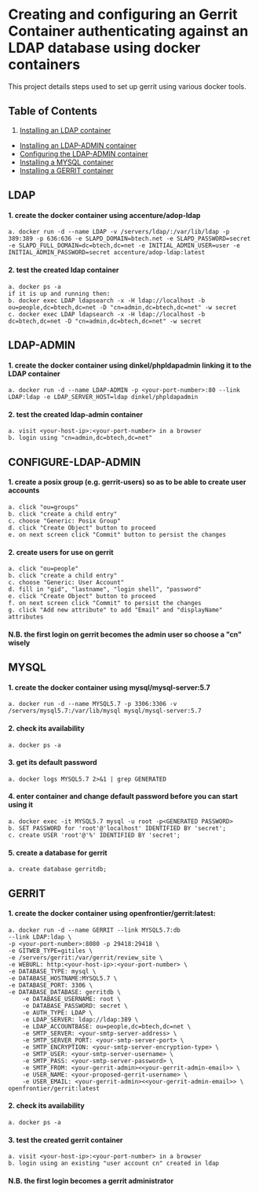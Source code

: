 # Creating and configuring an Gerrit Container authenticating against an LDAP database using docker containers

This project details steps used to set up gerrit using various docker tools.


## Table of Contents
1. [Installing an LDAP container](#LDAP)
- [Installing an LDAP-ADMIN container](#LDAP-ADMIN)
- [Configuring the LDAP-ADMIN container](#CONFIGURE-LDAP-ADMIN)
- [Installing a MYSQL container](#MYSQL)
- [Installing a GERRIT container](#GERRIT)

## LDAP
#### 1.  create the docker container using accenture/adop-ldap
    a. docker run -d --name LDAP -v /servers/ldap/:/var/lib/ldap -p 389:389 -p 636:636 -e SLAPD_DOMAIN=btech.net -e SLAPD_PASSWORD=secret -e SLAPD_FULL_DOMAIN=dc=btech,dc=net -e INITIAL_ADMIN_USER=user -e INITIAL_ADMIN_PASSWORD=secret accenture/adop-ldap:latest

#### 2. test the created ldap container
    a. docker ps -a  
    if it is up and running then:
    b. docker exec LDAP ldapsearch -x -H ldap://localhost -b ou=people,dc=btech,dc=net -D "cn=admin,dc=btech,dc=net" -w secret
    c. docker exec LDAP ldapsearch -x -H ldap://localhost -b dc=btech,dc=net -D "cn=admin,dc=btech,dc=net" -w secret

## LDAP-ADMIN
#### 1.  create the docker container using dinkel/phpldapadmin linking it to the LDAP container
    a. docker run -d --name LDAP-ADMIN -p <your-port-number>:80 --link LDAP:ldap -e LDAP_SERVER_HOST=ldap dinkel/phpldapadmin

#### 2. test the created ldap-admin container
    a. visit <your-host-ip>:<your-port-number> in a browser
    b. login using "cn=admin,dc=btech,dc=net"

## CONFIGURE-LDAP-ADMIN
#### 1. create a posix group (e.g. gerrit-users) so as to be able to create user accounts
    a. click "ou=groups"
    b. click "create a child entry"
    c. choose "Generic: Posix Group"
    d. click "Create Object" button to proceed
    e. on next screen click "Commit" button to persist the changes

#### 2. create users for use on gerrit
    a. click "ou=people"
    b. click "create a child entry"
    c. choose "Generic: User Account"
    d. fill in "gid", "lastname", "login shell", "password"
    e. click "Create Object" button to proceed
    f. on next screen click "Commit" to persist the changes
    g. click "Add new attribute" to add "Email" and "displayName" attributes
#### N.B. the first login on gerrit becomes the admin user so choose a "cn" wisely

## MYSQL
#### 1. create the docker container using mysql/mysql-server:5.7
    a. docker run -d --name MYSQL5.7 -p 3306:3306 -v /servers/mysql5.7:/var/lib/mysql mysql/mysql-server:5.7

#### 2. check its availability
    a. docker ps -a

#### 3. get its default password
    a. docker logs MYSQL5.7 2>&1 | grep GENERATED

#### 4. enter container and change default password before you can start using it
    a. docker exec -it MYSQL5.7 mysql -u root -p<GENERATED PASSWORD>
    b. SET PASSWORD for 'root'@'localhost' IDENTIFIED BY 'secret';
    c. create USER 'root'@'%' IDENTIFIED BY 'secret';

#### 5. create a database for gerrit
    a. create database gerritdb;

## GERRIT

#### 1. create the docker container using openfrontier/gerrit:latest: 
    a. docker run -d --name GERRIT --link MYSQL5.7:db 
	--link LDAP:ldap \
	-p <your-port-number>:8080 -p 29418:29418 \
	-e GITWEB_TYPE=gitiles \
	-e /servers/gerrit:/var/gerrit/review_site \
	-e WEBURL: http:<your-host-ip>:<your-port-number> \
	-e DATABASE_TYPE: mysql \
	-e DATABASE_HOSTNAME:MYSQL5.7 \
	-e DATABASE_PORT: 3306 \
	-e DATABASE_DATABASE: gerritdb \
        -e DATABASE_USERNAME: root \
        -e DATABASE_PASSWORD: secret \
        -e AUTH_TYPE: LDAP \
        -e LDAP_SERVER: ldap://ldap:389 \
        -e LDAP_ACCOUNTBASE: ou=people,dc=btech,dc=net \
        -e SMTP_SERVER: <your-smtp-server-address> \
        -e SMTP_SERVER_PORT: <your-smtp-server-port> \
        -e SMTP_ENCRYPTION: <your-smtp-server-encryption-type> \
        -e SMTP_USER: <your-smtp-server-username> \
        -e SMTP_PASS: <your-smtp-server-password> \
        -e SMTP_FROM: <your-gerrit-admin><<your-gerrit-admin-email>> \
        -e USER_NAME: <your-proposed-gerrit-username> \
        -e USER_EMAIL: <your-gerrit-admin><<your-gerrit-admin-email>> \
	openfrontier/gerrit:latest   

#### 2. check its availability
    a. docker ps -a

#### 3. test the created gerrit container
    a. visit <your-host-ip>:<your-port-number> in a browser
    b. login using an existing "user account cn" created in ldap

#### N.B. the first login becomes a gerrit administrator

